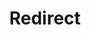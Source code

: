 ﻿---
layout: src/layouts/Redirect.astro
title: Redirect
redirect: https://octopus.com/docs/projects/steps/configuration-features/configuration-transforms/troubleshooting-configuration-transforms
pubDate:  2023-01-01
navSearch: false
navSitemap: false
navMenu: false
---
